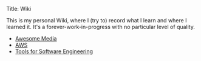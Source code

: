 Title: Wiki

This is my personal Wiki, where I (try to) record what I learn and where I
learned it. It's a forever-work-in-progress with no particular level of quality.

* [Awesome Media]({filename}media.md)
* [AWS]({filename}aws.md)
* [Tools for Software Engineering]({filename}tools.md)
